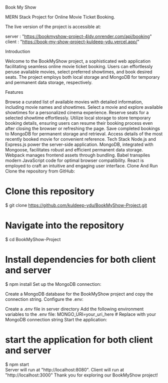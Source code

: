 Book My Show

MERN Stack Project for Online Movie Ticket Booking.

The live version of the project is accessible at:

server : "https://bookmyshow-project-4ldv.onrender.com/api/booking"
client : "https://book-my-show-project-kuldeep-ydu.vercel.app/"

Introduction

Welcome to the BookMyShow project, a sophisticated web application facilitating seamless online movie ticket booking. Users can effortlessly peruse available movies, select preferred showtimes, and book desired seats. The project employs both local storage and MongoDB for temporary and permanent data storage, respectively.

Features

Browse a curated list of available movies with detailed information, including movie names and showtimes.
Select a movie and explore available showtimes for a personalized cinema experience.
Reserve seats for a selected showtime effortlessly.
Utilize local storage to store temporary booking details, ensuring users can resume their booking process even after closing the browser or refreshing the page.
Save completed bookings to MongoDB for permanent storage and retrieval.
Access details of the most recently booked movie for convenient reference.
Tech Stack
Node.js and Express.js power the server-side application.
MongoDB, integrated with Mongoose, facilitates robust and efficient permanent data storage.
Webpack manages frontend assets through bundling.
Babel transpiles modern JavaScript code for optimal browser compatibility.
React is employed to craft an intuitive and engaging user interface.
Clone And Run
Clone the repository from GitHub:

# Clone this repository
$ git clone https://github.com/kuldeep-ydu/BookMyShow-Project.git

# Navigate into the repository
$ cd BookMyShow-Project

# Install dependencies for both client and server
$ npm install
Set up the MongoDB connection:

Create a MongoDB database for the BookMyShow project and copy the connection string.
Configure the .env:

Create a .env file in server directory
Add the following environment variables to the .env file:
MONGO_URI=your_uri_here  # Replace with your MongoDB connection string
Start the application:

# start the application for both client and server
$ npm start  
Server will run at "http://localhost:8080".
Client will run at "http://localhost:3000"
Thank you for exploring our BookMyShow project!
